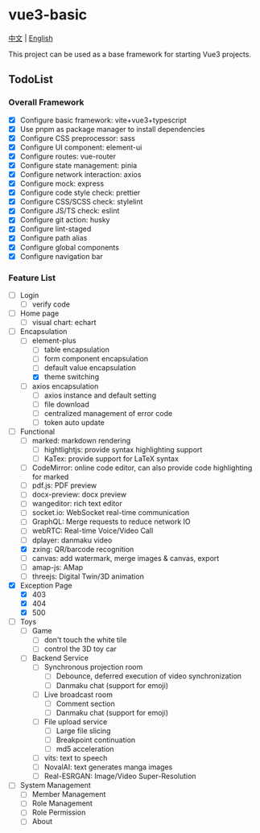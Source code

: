 # vue3-basic

[中文](./README.md) | [English](./README_EN.md)

This project can be used as a base framework for starting Vue3 projects.

## TodoList

### Overall Framework

- [x] Configure basic framework: vite+vue3+typescript
- [x] Use pnpm as package manager to install dependencies
- [x] Configure CSS preprocessor: sass
- [x] Configure UI component: element-ui
- [x] Configure routes: vue-router
- [x] Configure state management: pinia
- [x] Configure network interaction: axios
- [x] Configure mock: express
- [x] Configure code style check: prettier
- [x] Configure CSS/SCSS check: stylelint
- [x] Configure JS/TS check: eslint
- [x] Configure git action: husky
- [x] Configure lint-staged
- [x] Configure path alias
- [x] Configure global components
- [x] Configure navigation bar

### Feature List

- [ ] Login
  - [ ] verify code
- [ ] Home page
  - [ ] visual chart: echart
- [ ] Encapsulation
  - [ ] element-plus
    - [ ] table encapsulation
    - [ ] form component encapsulation
    - [ ] default value encapsulation
    - [x] theme switching
  - [ ] axios encapsulation
    - [ ] axios instance and default setting
    - [ ] file download
    - [ ] centralized management of error code
    - [ ] token auto update
- [ ] Functional
  - [ ] marked: markdown rendering
    - [ ] hightlightjs: provide syntax highlighting support
    - [ ] KaTex: provide support for LaTeX syntax
  - [ ] CodeMirror: online code editor, can also provide code highlighting for marked
  - [ ] pdf.js: PDF preview
  - [ ] docx-preview: docx preview
  - [ ] wangeditor: rich text editor
  - [ ] socket.io: WebSocket real-time communication
  - [ ] GraphQL: Merge requests to reduce network IO
  - [ ] webRTC: Real-time Voice/Video Call
  - [ ] dplayer: danmaku video
  - [x] zxing: QR/barcode recognition
  - [ ] canvas: add watermark, merge images & canvas, export
  - [ ] amap-js: AMap
  - [ ] threejs: Digital Twin/3D animation
- [x] Exception Page
  - [x] 403
  - [x] 404
  - [x] 500
- [ ] Toys
  - [ ] Game
    - [ ] don't touch the white tile
    - [ ] control the 3D toy car
  - [ ] Backend Service
    - [ ] Synchronous projection room
      - [ ] Debounce, deferred execution of video synchronization
      - [ ] Danmaku chat (support for emoji)
    - [ ] Live broadcast room
      - [ ] Comment section
      - [ ] Danmaku chat (support for emoji)
    - [ ] File upload service
      - [ ] Large file slicing
      - [ ] Breakpoint continuation
      - [ ] md5 acceleration
    - [ ] vits: text to speech
    - [ ] NovalAI: text generates manga images
    - [ ] Real-ESRGAN: Image/Video Super-Resolution
- [ ] System Management
  - [ ] Member Management
  - [ ] Role Management
  - [ ] Role Permission
  - [ ] About
